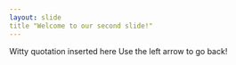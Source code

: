 ```yaml
---
layout: slide
title "Welcome to our second slide!"
---
```

Witty quotation inserted here
Use the left arrow to go back!
